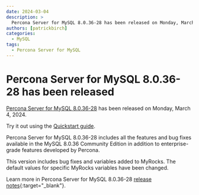 ```yaml
---
date: 2024-03-04
description: >
  Percona Server for MySQL 8.0.36-28 has been released on Monday, March 4, 2024.
authors: [patrickbirch]
categories:
  - MySQL
tags:
  - Percona Server for MySQL
---
```


# Percona Server for MySQL 8.0.36-28 has been released

<!-- more -->

[Percona Server for MySQL 8.0.36-28](https://docs.percona.com/percona-server/8.0/) has been released on Monday, March 4, 2024.

Try it out using the [Quickstart guide](https://docs.percona.com/percona-server/8.0/quickstart-overview.html).

Percona Server for MySQL 8.0.36-28 includes all the features and bug fixes available in the MySQL 8.0.36 Community Edition in addition to enterprise-grade features developed by Percona. 

This version includes bug fixes and variables added to MyRocks. The default values for specific MyRocks variables have been changed. 


Learn more in Percona Server for MySQL 8.0.36-28 [release notes](https://docs.percona.com/percona-server/8.0/release-notes/8.0.36-28.html){:target="_blank"}.

